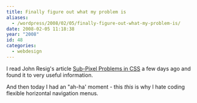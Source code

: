 ```yaml
---
title: Finally figure out what my problem is
aliases:
  - /wordpress/2008/02/05/finally-figure-out-what-my-problem-is/
date: 2008-02-05 11:18:38
year: "2008"
id: 48
categories:
  - webdesign
---
```


I read John Resig's article [Sub-Pixel Problems in CSS](http://ejohn.org/blog/sub-pixel-problems-in-css/) a few days ago and found it to very useful information.

And then today I had an "ah-ha' moment - this _this_ is why I hate coding flexible horizontal navigation menus.
